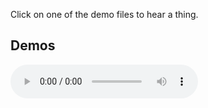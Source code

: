Click on one of the demo files to hear a thing.
<div id="audio-container">
  <h2>Demos</h2>
  <ul id="audio-list"></ul>
  <audio id="audio-player" controls></audio>
</div>
